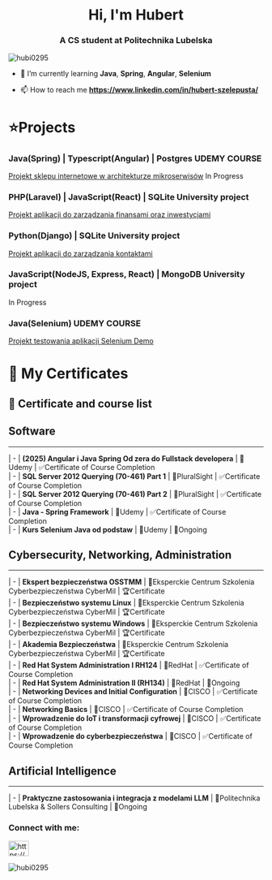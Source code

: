 <h1 align="center">Hi, I'm Hubert</h1>
<h3 align="center">A CS student at Politechnika Lubelska</h3>

<p align="left"> <img src="https://komarev.com/ghpvc/?username=hubi0295&label=Profile%20views&color=0e75b6&style=flat" alt="hubi0295" /> </p>

- 🌱 I’m currently learning **Java**, **Spring**, **Angular**, **Selenium**

- 📫 How to reach me **https://www.linkedin.com/in/hubert-szelepusta/**


#  ⭐Projects


###  Java(Spring) | Typescript(Angular) | Postgres UDEMY COURSE  
<p><a href = "https://github.com/Hubi0295/projektwspolny">Projekt sklepu internetowe w architekturze mikroserwisów</a> In Progress</p>  


###  PHP(Laravel) | JavaScript(React) | SQLite University project  
<p><a href = "https://github.com/Hubi0295/MyFin">Projekt aplikacji do zarządzania finansami oraz inwestycjami</a></p>  


###  Python(Django) | SQLite University project  
<p><a href = "https://github.com/Hubi0295/MyFin">Projekt aplikacji do zarządzania kontaktami</a></p>  


###  JavaScript(NodeJS, Express, React) | MongoDB University project  
In Progress  

###  Java(Selenium) UDEMY COURSE  
<p><a href = "https://github.com/Hubi0295/SeleniumProject">Projekt testowania aplikacji </a><a href="http://seleniumdemo.com/">Selenium Demo</a></p>


# 📜 My Certificates


## 📌 Certificate and course list


##                                                                    Software  
----------------------------------------------------------------------------------------------------------------------------------------------  
|      -       | **(2025) Angular i Java Spring Od zera do Fullstack developera**<t>    | 📍Udemy                                                    | ✅Certificate of Course Completion  
|      -       | **SQL Server 2012 Querying (70-461) Part 1**                        | 📍PluralSight                                               | ✅Certificate of Course Completion  
|      -       | **SQL Server 2012 Querying (70-461) Part 2**                       | 📍PluralSight                                               | ✅Certificate of Course Completion  
|      -       | **Java - Spring Framework**                                 | 📍Udemy                                                     | ✅Certificate of Course Completion  
|      -       | **Kurs Selenium Java od podstaw**                                   | 📍Udemy                                                     | 🔄Ongoing  


##                                                   Cybersecurity, Networking, Administration  
----------------------------------------------------------------------------------------------------------------------------------------------
|      -       | **Ekspert bezpieczeństwa OSSTMM**                                | 📍Eksperckie Centrum Szkolenia Cyberbezpieczeństwa CyberMil | 🏆Certificate  
|      -       | **Bezpieczeństwo systemu Linux**                                    | 📍Eksperckie Centrum Szkolenia Cyberbezpieczeństwa CyberMil | 🏆Certificate  
|      -       | **Bezpieczeństwo systemu Windows**                          | 📍Eksperckie Centrum Szkolenia Cyberbezpieczeństwa CyberMil | 🏆Certificate  
|      -       | **Akademia Bezpieczeństwa**                                         | 📍Eksperckie Centrum Szkolenia Cyberbezpieczeństwa CyberMil | 🏆Certificate  
|      -       | **Red Hat System Administration I RH124**                           | 📍RedHat                                                    | ✅Certificate of Course Completion  
|      -       | **Red Hat System Administration II (RH134)**                        | 📍RedHat                                                    | 🔄Ongoing  
|      -       | **Networking Devices and Initial Configuration**                  | 📍CISCO                                                     | ✅Certificate of Course Completion  
|      -       | **Networking Basics**                                               | 📍CISCO                                                     | ✅Certificate of Course Completion  
|      -       | **Wprowadzenie do IoT i transformacji cyfrowej**                    | 📍CISCO                                                     | ✅Certificate of Course Completion  
|      -       | **Wprowadzenie do cyberbezpieczeństwa**                             | 📍CISCO                                                     | ✅Certificate of Course Completion  


##                                                   Artificial Intelligence
---------------------------------------------------------------------------------------------------------------------------------------------- 
|      -       | **Praktyczne zastosowania i integracja z modelami LLM**                        | 📍Politechnika Lubelska & Sollers Consulting    | 🔄Ongoing  


<h3 align="left">Connect with me:</h3>
<p align="left">
<a href="https://www.linkedin.com/in/hubert-szelepusta-202342232/" target="blank"><img align="center" src="https://raw.githubusercontent.com/rahuldkjain/github-profile-readme-generator/master/src/images/icons/Social/linked-in-alt.svg" alt="https://www.linkedin.com/in/hubert-szelepusta-202342232/" height="30" width="40" /></a>
</p>

<p><img align="center" src="https://github-readme-streak-stats.herokuapp.com/?user=hubi0295&" alt="hubi0295" /></p>
